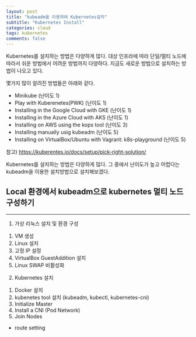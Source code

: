 ```yaml
---
layout: post
title: "kubeadm을 이용하여 Kubernetes설치"
subtitle: "Kubernetes Install"
categories: cloud
tags: kubernetes
comments: false
---
```


Kubernetes를 설치하는 방법은 다양하게 많다.
대상 인프라에 따라 단일/멀티 노드에 따라서 쉬운 방법에서 어려운 방법까지 다양하다.
지금도 새로운 방법으로 설치하는 방법이 나오고 있다.

몇가지 많이 알려진 방법들은 아래와 같다.
- Minikube (난이도 1)
- Play with Kuberenetes(PWK) (난이도 1)
- Installing in the Google Cloud with GKE (난이도 1)
- Installing in the Azure Cloud with AKS (난이도 1)
- Installing on AWS using the kops tool (난이도 3)
- Installing manually usig kubeadm (난이도 5)
- Installing on VirtualBox/Ubuntu with Vagrant: k8s-playground (난이도 5)

참고) https://kuberentes.io/docs/setup/pick-right-solution/

Kubernetes를 설치하는 방법은 다양하게 많다.
그 중에서 난이도가 높고 어렵다는 kubeadm을 이용한 설치방법으로 설치해보겠다.





## Local 환경에서 kubeadm으로 kubernetes 멀티 노드 구성하기
---
1. 가상 리눅스 설치 및 환경 구성
 1) VM 생성
 2) Linux 설치
 3) 고정 IP 설정
 4) VirtualBox GuestAddition 설치
 5) Linux SWAP 비활성화

2. Kubernetes 설치
 1) Docker 설치
 2) kubenetes tool 설치 (kubeadm, kubectl, kubernetes-cni)
 3) Initialize Master
 4) Install a CNI (Pod Network)
 5) Join Nodes
 * route setting
